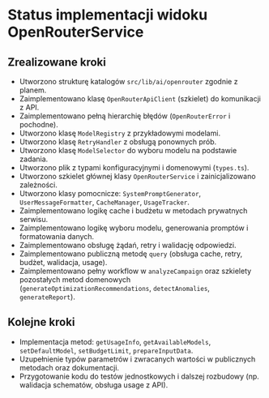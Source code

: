 # Status implementacji widoku OpenRouterService

## Zrealizowane kroki
- Utworzono strukturę katalogów `src/lib/ai/openrouter` zgodnie z planem.
- Zaimplementowano klasę `OpenRouterApiClient` (szkielet) do komunikacji z API.
- Zaimplementowano pełną hierarchię błędów (`OpenRouterError` i pochodne).
- Utworzono klasę `ModelRegistry` z przykładowymi modelami.
- Utworzono klasę `RetryHandler` z obsługą ponownych prób.
- Utworzono klasę `ModelSelector` do wyboru modelu na podstawie zadania.
- Utworzono plik z typami konfiguracyjnymi i domenowymi (`types.ts`).
- Utworzono szkielet głównej klasy `OpenRouterService` i zainicjalizowano zależności.
- Utworzono klasy pomocnicze: `SystemPromptGenerator`, `UserMessageFormatter`, `CacheManager`, `UsageTracker`.
- Zaimplementowano logikę cache i budżetu w metodach prywatnych serwisu.
- Zaimplementowano logikę wyboru modelu, generowania promptów i formatowania danych.
- Zaimplementowano obsługę żądań, retry i walidację odpowiedzi.
- Zaimplementowano publiczną metodę `query` (obsługa cache, retry, budżet, walidacja, usage).
- Zaimplementowano pełny workflow w `analyzeCampaign` oraz szkielety pozostałych metod domenowych (`generateOptimizationRecommendations`, `detectAnomalies`, `generateReport`).

## Kolejne kroki
- Implementacja metod: `getUsageInfo`, `getAvailableModels`, `setDefaultModel`, `setBudgetLimit`, `prepareInputData`.
- Uzupełnienie typów parametrów i zwracanych wartości w publicznych metodach oraz dokumentacji.
- Przygotowanie kodu do testów jednostkowych i dalszej rozbudowy (np. walidacja schematów, obsługa usage z API). 